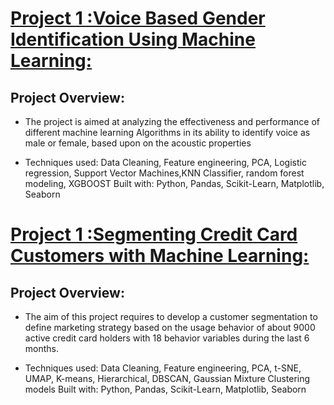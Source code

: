 
# [Project 1 :Voice Based Gender Identification Using Machine Learning:](https://github.com/ItapuAbhishek/Voice-Based-Gender-Recognition-using-Machine-learning.git)

## Project Overview:
* The project is aimed at analyzing the effectiveness and performance of different machine learning Algorithms in its ability to identify voice as male or female, based upon on the acoustic properties

* Techniques used: Data Cleaning, Feature engineering, PCA, Logistic regression, Support Vector Machines,KNN Classifier, random forest  modeling, XGBOOST
Built with: Python, Pandas, Scikit-Learn, Matplotlib, Seaborn


# [Project 1 :Segmenting Credit Card Customers with Machine Learning:](https://github.com/ItapuAbhishek/Segmenting-Credit-Card-Customers-with-Machine-Learning.git)

## Project Overview:
* The aim of this project requires to develop a customer segmentation to define marketing strategy based on the usage behavior of about 9000 active credit card holders with 18 behavior variables during the last 6 months.

* Techniques used: Data Cleaning, Feature engineering, PCA, t-SNE, UMAP, K-means, Hierarchical,
DBSCAN, Gaussian Mixture Clustering models
Built with: Python, Pandas, Scikit-Learn, Matplotlib, Seaborn

